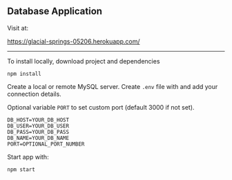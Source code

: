 ## Database Application

Visit at:

https://glacial-springs-05206.herokuapp.com/

---

To install locally, download project and dependencies
```
npm install
```
Create a local or remote MySQL server. Create `.env` file with and add your connection details.

Optional variable `PORT` to set custom port (default 3000 if not set).
```
DB_HOST=YOUR_DB_HOST
DB_USER=YOUR_DB_USER
DB_PASS=YOUR_DB_PASS
DB_NAME=YOUR_DB_NAME
PORT=OPTIONAL_PORT_NUMBER
```
Start app with:
```
npm start
```

